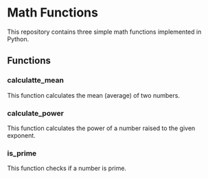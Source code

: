 # Math Functions

This repository contains three simple math functions implemented in Python.

## Functions

### calculatte_mean
This function calculates the mean (average) of two numbers.

### calculate_power
This function calculates the power of a number raised to the given exponent.

### is_prime
This function checks if a number is prime.
